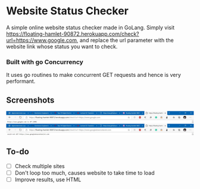 # Website Status Checker
A simple online website status checker made in GoLang.
Simply visit https://floating-hamlet-90872.herokuapp.com/check?url=https://www.google.com, and replace the url parameter with the website link whose status you want to check.

### Built with go Concurrency
It uses go routines to make concurrent GET requests and hence is very performant.

## Screenshots

![Success](success.jpg)
![Failure](fail.jpg)

## To-do

- [ ] Check multiple sites
- [ ] Don't loop too much, causes website to take time to load
- [ ] Improve results, use HTML
